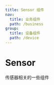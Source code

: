 ```yaml
---
title: Sensor 组件
nav:
  title: 业务组件
  path: /business
group:
  title: 设备组件
  path: /device
---
```


# Sensor

传感器相关的一些组件

<code src="./demo/simple.tsx" />
